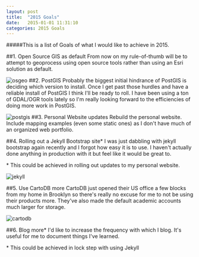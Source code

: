 ```yaml
---
layout: post
title:  "2015 Goals"
date:   2015-01-01 11:31:10
categories: 2015 Goals
---
```


#####This is a list of Goals of what I would like to achieve in 2015. 

##1. Open Source GIS as default
From now on my rule-of-thumb will be to attempt to geoprocess using open source tools rather than using an Esri solution as default. 

![osgeo](http://wiki.osgeo.org/images/7/74/OSGeo_logo_750_317.png)
##2. PostGIS
Probably the biggest initial hindrance of PostGIS is deciding which version to install. Once I get past those hurdles and have a reliable install of PostGIS I think I'll be ready to roll. I have been using a ton of GDAL/OGR tools lately so I'm really looking forward to the efficiencies of doing more work in PostGIS.

![postgis](http://upload.wikimedia.org/wikipedia/commons/7/7b/Logo_square_postgis.png)
##3. Personal Website updates
Rebuild the personal website. Include mapping examples (even some static ones) as I don't have much of an organized web portfolio. 

##4. Rolling out a Jekyll Bootstrap site*
I was just dabbling with jekyll bootstrap again recently and I forgot how easy it is to use. I haven't actually done anything in production with it but feel like it would be great to. 

\* This could be achieved in rolling out updates to my personal website.

![jekyll](http://jekyllrb.com/img/logo-2x.png)

##5. Use CartoDB more
CartoDB just opened their US office a few blocks from my home in Brooklyn so there's really no excuse for me to not be using their products more. They've also made the default academic accounts much larger for storage. 

![cartodb](http://cartodb.s3.amazonaws.com/static/logos_full_cartodb_light.png)

##6. Blog more*
I'd like to increase the frequency with which I blog. It's useful for me to document things I've learned. 

\* This could be achieved in lock step with using Jekyll